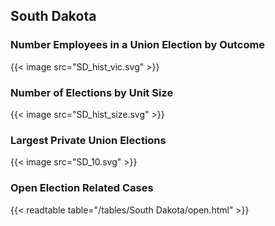 ##  South Dakota

### Number Employees in a Union Election by Outcome
{{< image src="SD_hist_vic.svg" >}}

### Number of Elections by Unit Size
{{< image src="SD_hist_size.svg" >}}

### Largest Private Union Elections
{{< image src="SD_10.svg" >}}

### Open Election Related Cases
{{< readtable table="/tables/South Dakota/open.html" >}}

